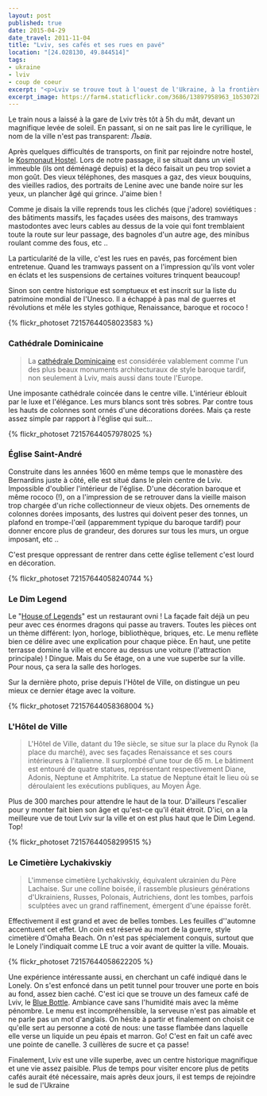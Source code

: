 ```yaml
---
layout: post
published: true
date: 2015-04-29
date_travel: 2011-11-04
title: "Lviv, ses cafés et ses rues en pavé"
location: "[24.028130, 49.844514]"
tags:
- ukraine
- lviv
- coup de coeur
excerpt: "<p>Lviv se trouve tout à l'ouest de l'Ukraine, à la frontière polonaise. Elle a d'ailleurs appartenu à la Pologne avant que Staline la rattache de force au bloc soviétique après 1945.</p><p>On ne s'attendait pas vraiment à trouver une charmante petite ville avec plein de rues de pavées et des centaines de petits cafés. L'architecture est vraiment soviétique et la vie semble bien plus tranquille que dans la capitale, Kiev.</p>"
excerpt_image: https://farm4.staticflickr.com/3686/13897958963_1b53072bd6_c.jpg
---
```


Le train nous a laissé à la gare de Lviv très tôt à 5h du mât, devant un magnifique levée de soleil. En passant, si on ne sait pas lire le cyrillique, le nom de la ville n'est pas transparent: *Львів*.

Après quelques difficultés de transports, on finit par rejoindre notre hostel, le [Kosmonaut Hostel](https://www.facebook.com/thekosmonaut). Lors de notre passage, il se situait dans un vieil immeuble (ils ont déménagé depuis) et la déco faisait un peu trop soviet a mon goût. Des vieux téléphones, des masques a gaz, des vieux bouquins, des vieilles radios, des portraits de Lenine avec une bande noire sur les yeux, un plancher âgé qui grince. J'aime bien !

Comme je disais la ville reprends tous les clichés (que j'adore) soviétiques : des bâtiments massifs, les façades usées des maisons, des tramways mastodontes avec leurs cables au dessus de la voie qui font tremblaient toute la route sur leur passage, des bagnoles d'un autre age, des minibus roulant comme des fous, etc ..

La particularité de la ville, c'est les rues en pavés, pas forcément bien entretenue. Quand les tramways passent on a l'impression qu'ils vont voler en éclats et les suspensions de certaines voitures trinquent beaucoup!

Sinon son centre historique est somptueux et est inscrit sur la liste du patrimoine mondial de l'Unesco. Il a échappé à pas mal de guerres et révolutions et mêle les styles gothique, Renaissance, baroque et rococo !

{% flickr_photoset 72157644058023583 %}

### Cathédrale Dominicaine
> La [cathédrale Dominicaine](http://discover-ukraine.info/fr/places/western-ukraine/lviv/72) est considérée valablement comme l'un des plus beaux monuments architecturaux de style baroque tardif, non seulement à Lviv, mais aussi dans toute l'Europe.

Une imposante cathédrale coincée dans le centre ville. L'intérieur éblouit par le luxe et l'élégance. Les murs blancs sont très sobres. Par contre tous les hauts de colonnes sont ornés d'une décorations dorées. Mais ça reste assez simple par rapport à l'église qui suit...

{% flickr_photoset 72157644057978025 %}

### Église Saint-André
Construite dans les années 1600 en même temps que le monastère des Bernardins juste à côté, elle est situé dans le plein centre de Lviv. Impossible d'oublier l'intérieur de l'église. D'une décoration baroque et même rococo (!), on a l'impression de se retrouver dans la vieille maison trop chargée d'un riche collectionneur de vieux objets. Des ornements de colonnes dorées imposants, des lustres qui doivent peser des tonnes, un plafond en trompe-l'œil (apparemment typique du baroque tardif) pour donner encore plus de grandeur, des dorures sur tous les murs, un orgue imposant, etc ..

C'est presque oppressant de rentrer dans cette église tellement c'est lourd en décoration.

{% flickr_photoset 72157644058240744 %}

### Le Dim Legend
Le "[House of Legends](https://www.facebook.com/dimlegend)" est un restaurant ovni ! La façade fait déjà un peu peur avec ces énormes dragons qui passe au travers.
Toutes les pièces ont un thème différent: lyon, horloge, bibliothèque, briques, etc. Le menu reflète bien ce délire avec une explication pour chaque pièce. En haut, une petite terrasse domine la ville et encore au dessus une voiture (l'attraction principale) ! Dingue. Mais du 5e étage, on a une vue superbe sur la ville. Pour nous, ça sera la salle des horloges.

Sur la dernière photo, prise depuis l'Hôtel de Ville, on distingue un peu mieux ce dernier étage avec la voiture.

{% flickr_photoset 72157644058368004 %}

### L'Hôtel de Ville
> L'Hôtel de Ville, datant du 19e siècle, se situe sur la place du Rynok (la place du marché), avec ses façades Renaissance et ses cours intérieures à l'italienne. Il surplombé d'une tour de 65 m. Le bâtiment est entouré de quatre statues, représentant respectivement Diane, Adonis, Neptune et Amphitrite. La statue de Neptune était le lieu où se déroulaient les exécutions publiques, au Moyen Âge.

Plus de 300 marches pour attendre le haut de la tour. D'ailleurs l'escalier pour y monter fait bien son âge et qu'est-ce qu'il était étroit. D'ici, on a la meilleure vue de tout Lviv sur la ville et on est plus haut que le Dim Legend. Top!

{% flickr_photoset 72157644058299515 %}

### Le Cimetière Lychakivskiy
> L'immense cimetière Lychakivskiy, équivalent ukrainien du Père Lachaise. Sur une colline boisée, il rassemble plusieurs générations d'Ukrainiens, Russes, Polonais, Autrichiens, dont les tombes, parfois sculptées avec un grand raffinement, émergent d'une épaisse forêt.

Effectivement il est grand et avec de belles tombes. Les feuilles d''automne accentuent cet effet. Un coin est réservé au mort de la guerre, style cimetière d'Omaha Beach. On n'est pas spécialement conquis, surtout que le Lonely l'indiquait comme LE truc a voir avant de quitter la ville. Mouais.

{% flickr_photoset 72157644058622205 %}

Une expérience intéressante aussi, en cherchant un café indiqué dans le Lonely. On s'est enfoncé dans un petit tunnel pour trouver une porte en bois au fond, assez bien caché. C'est ici que se trouve un des fameux café de Lviv, le [Blue Bottle](http://4sq.com/du9rfB). Ambiance cave sans l'humidité mais avec la même pénombre. Le menu est incompréhensible, la serveuse n'est pas aimable et ne parle pas un mot d'anglais. On hésite à partir et finalement on choisit ce qu'elle sert au personne a coté de nous: une tasse flambée dans laquelle elle verse un liquide un peu épais et marron. Go! C'est en fait un café avec une pointe de canelle. 3 cuillères de sucre et ça passe!

Finalement, Lviv est une ville superbe, avec un centre historique magnifique et une vie assez paisible. Plus de temps pour visiter encore plus de petits cafés aurait été nécessaire, mais après deux jours, il est temps de rejoindre le sud de l'Ukraine

